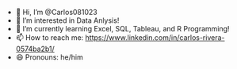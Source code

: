 - 👋 Hi, I’m @Carlos081023
- 👀 I’m interested in Data Anlysis!
- 🌱 I’m currently learning Excel, SQL, Tableau, and R Programming!
- 📫 How to reach me: https://www.linkedin.com/in/carlos-rivera-0574ba2b1/
- 😄 Pronouns: he/him

<!---
Carlos081023/Carlos081023 is a ✨ special ✨ repository because its `README.md` (this file) appears on your GitHub profile.
You can click the Preview link to take a look at your changes.
--->
